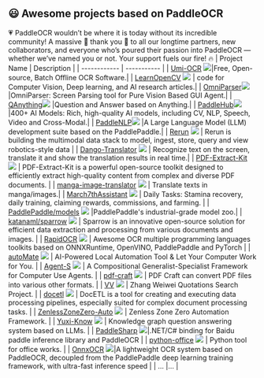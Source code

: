 ## 😃 Awesome projects based on PaddleOCR
💗 PaddleOCR wouldn’t be where it is today without its incredible community! A massive 🙌 thank you 🙌 to all our longtime partners, new collaborators, and everyone who’s poured their passion into PaddleOCR — whether we’ve named you or not. Your support fuels our fire! 🔥
| Project Name | Description |
| ------------ | ----------- |
| [Umi-OCR](https://github.com/hiroi-sora/Umi-OCR) <a href="https://github.com/hiroi-sora/Umi-OCR"><img src="https://img.shields.io/github/stars/hiroi-sora/Umi-OCR"></a>|Free, Open-source, Batch Offline OCR Software.|
| [LearnOpenCV](http://github.com/spmallick/learnopencv) <a href="http://github.com/spmallick/learnopencv"><img src="https://img.shields.io/github/stars/spmallick/learnopencv"></a> | code for Computer Vision, Deep learning, and AI research articles.|
| [OmniParser](https://github.com/microsoft/OmniParser)<a href="https://github.com/microsoft/OmniParser"><img src="https://img.shields.io/github/stars/microsoft/OmniParser"></a> |OmniParser: Screen Parsing tool for Pure Vision Based GUI Agent.|
| [QAnything](https://github.com/netease-youdao/QAnything)<a href="https://github.com/netease-youdao/QAnything"><img src="https://img.shields.io/github/stars/netease-youdao/QAnything"></a> |Question and Answer based on Anything.|
| [PaddleHub](https://github.com/PaddlePaddle/PaddleHub)<a href="https://github.com/PaddlePaddle/PaddleHub"><img src="https://img.shields.io/github/stars/PaddlePaddle/PaddleHub"></a> |400+ AI Models: Rich, high-quality AI models, including CV, NLP, Speech, Video and Cross-Modal.|
| [PaddleNLP](https://github.com/PaddlePaddle/PaddleNLP)<a href="https://github.com/PaddlePaddle/PaddleNLP"><img src="https://img.shields.io/github/stars/PaddlePaddle/PaddleNLP"></a> |A Large Language Model (LLM) development suite based on the PaddlePaddle.|
| [Rerun](https://github.com/rerun-io/rerun) <a href="https://github.com/rerun-io/rerun"><img src="https://img.shields.io/github/stars/rerun-io/rerun"></a> | Rerun is building the multimodal data stack to model, ingest, store, query and view robotics-style data |
| [Dango-Translator](https://github.com/PantsuDango/Dango-Translator) <a href="https://github.com/PantsuDango/Dango-Translator"><img src="https://img.shields.io/github/stars/PantsuDango/Dango-Translator"></a> | Recognize text on the screen, translate it and show the translation results in real time.|
| [PDF-Extract-Kit](https://github.com/opendatalab/PDF-Extract-Kit) <a href="https://github.com/opendatalab/PDF-Extract-Kit"><img src="https://img.shields.io/github/stars/opendatalab/PDF-Extract-Kit"></a> | PDF-Extract-Kit is a powerful open-source toolkit designed to efficiently extract high-quality content from complex and diverse PDF documents.  |
| [manga-image-translator](https://github.com/zyddnys/manga-image-translator) <a href="https://github.com/zyddnys/manga-image-translator"><img src="https://img.shields.io/github/stars/zyddnys/manga-image-translator"></a> | Translate texts in manga/images.|
| [March7thAssistant](https://github.com/moesnow/March7thAssistant) <a href="https://github.com/moesnow/March7thAssistant"><img src="https://img.shields.io/github/stars/moesnow/March7thAssistant"></a> | Daily Tasks: Stamina recovery, daily training, claiming rewards, commissions, and farming. |
| [PaddlePaddle/models](https://github.com/PaddlePaddle/models) <a href="https://github.com/PaddlePaddle/models"><img src="https://img.shields.io/github/stars/PaddlePaddle/models"></a> |PaddlePaddle's industrial-grade model zoo.|
| [katanaml/sparrow](https://github.com/katanaml/sparrow) <a href="https://github.com/katanaml/sparrow"><img src="https://img.shields.io/github/stars/katanaml/sparrow"></a> | Sparrow is an innovative open-source solution for efficient data extraction and processing from various documents and images. |
| [RapidOCR](https://github.com/RapidAI/RapidOCR) <a href="https://github.com/RapidAI/RapidOCR"><img src="https://img.shields.io/github/stars/RapidAI/RapidOCR"></a> | Awesome OCR multiple programming languages toolkits based on ONNXRuntime, OpenVINO, PaddlePaddle and PyTorch |
| [autoMate](https://github.com/yuruotong1/autoMate) <a href="https://github.com/yuruotong1/autoMate"><img src="https://img.shields.io/github/stars/yuruotong1/autoMate"></a> | AI-Powered Local Automation Tool & Let Your Computer Work for You. |
| [Agent-S](https://github.com/simular-ai/Agent-S) <a href="https://github.com/simular-ai/Agent-S"><img src="https://img.shields.io/github/stars/simular-ai/Agent-S"></a> | A Compositional Generalist-Specialist Framework for Computer Use Agents.  |
| [pdf-craft](https://github.com/oomol-lab/pdf-craft) <a href="https://github.com/oomol-lab/pdf-craft"><img src="https://img.shields.io/github/stars/oomol-lab/pdf-craft"></a> | PDF Craft can convert PDF files into various other formats. |
| [VV](https://github.com/Cicada000/VV) <a href="https://github.com/Cicada000/VV"><img src="https://img.shields.io/github/stars/Cicada000/VV"></a> | Zhang Weiwei Quotations Search Project. |
| [docetl](https://github.com/ucbepic/docetl) <a href="https://github.com/ucbepic/docetl"><img src="https://img.shields.io/github/stars/ucbepic/docetl"></a> | DocETL is a tool for creating and executing data processing pipelines, especially suited for complex document processing tasks. |
| [ZenlessZoneZero-Auto](https://github.com/sMythicalBird/ZenlessZoneZero-Auto) <a href="https://github.com/sMythicalBird/ZenlessZoneZero-Auto"><img src="https://img.shields.io/github/stars/sMythicalBird/ZenlessZoneZero-Auto"></a> | Zenless Zone Zero Automation Framework. |
| [Yuxi-Know](https://github.com/xerrors/Yuxi-Know) <a href="https://github.com/xerrors/Yuxi-Know"><img src="https://img.shields.io/github/stars/xerrors/Yuxi-Know"></a> | Knowledge graph question answering system based on LLMs. |
| [PaddleSharp](https://github.com/sdcb/PaddleSharp) <a href="https://github.com/sdcb/PaddleSharp"><img src="https://img.shields.io/github/stars/sdcb/PaddleSharp"></a>|.NET/C# binding for Baidu paddle inference library and PaddleOCR |
| [python-office](https://github.com/CoderWanFeng/python-office) <a href="https://github.com/CoderWanFeng/python-office"><img src="https://img.shields.io/github/stars/CoderWanFeng/python-office"></a> | Python tool for office works. |
| [OnnxOCR](https://github.com/jingsongliujing/OnnxOCR) <a href="https://github.com/jingsongliujing/OnnxOCR"><img src="https://img.shields.io/github/stars/jingsongliujing/OnnxOCR"></a>|A lightweight OCR system based on PaddleOCR, decoupled from the PaddlePaddle deep learning training framework, with ultra-fast inference speed |
| ... |... |
